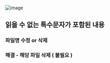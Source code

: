 ![image](https://user-images.githubusercontent.com/49461207/199375221-43ced4e9-0d7d-42d3-ad7c-4fc54cc34b05.png)

## 읽을 수 없는 특수문자가 포함된 내용

### 파일명 수정 or 삭제
### 해결 - 해당 파일 삭제 ( 불필요 )
